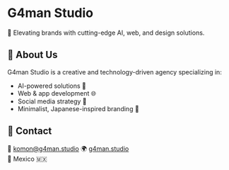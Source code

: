 # G4man Studio
🚀 Elevating brands with cutting-edge AI, web, and design solutions.

## 🌟 About Us
G4man Studio is a creative and technology-driven agency specializing in:
- AI-powered solutions 🤖
- Web & app development 🌐
- Social media strategy 📱
- Minimalist, Japanese-inspired branding 🎨

## 📩 Contact
📧 komon@g4man.studio 
🌍 [g4man.studio](https://g4man.studio)  
📍 Mexico 🇲🇽
